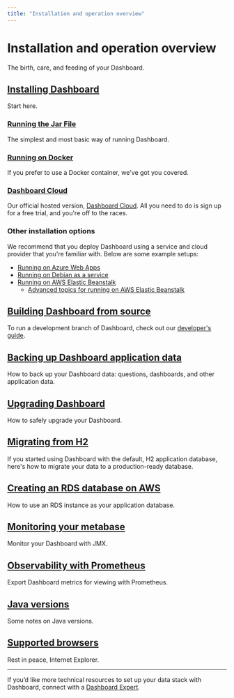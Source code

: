 ```yaml
---
title: "Installation and operation overview"
---
```


# Installation and operation overview

The birth, care, and feeding of your Dashboard.

## [Installing Dashboard](./installing-metabase.md)

Start here.

### [Running the Jar File](running-the-metabase-jar-file.md)

The simplest and most basic way of running Dashboard.

### [Running on Docker](running-metabase-on-docker.md)

If you prefer to use a Docker container, we've got you covered.

### [Dashboard Cloud](https://www.metabase.com/pricing)

Our official hosted version, [Dashboard Cloud](https://www.metabase.com/pricing). All you need to do is sign up for a free trial, and you're off to the races.

### Other installation options

We recommend that you deploy Dashboard using a service and cloud provider that you're familiar with. Below are some example setups:

- [Running on Azure Web Apps](running-metabase-on-azure.md)
- [Running on Debian as a service](running-metabase-on-debian.md)
- [Running on AWS Elastic Beanstalk](running-metabase-on-elastic-beanstalk.md)
  - [Advanced topics for running on AWS Elastic Beanstalk](./advanced-topics-for-running-Dashboard-in-AWS-ElasticBeanstalk.md)

## [Building Dashboard from source](../developers-guide/start.md)

To run a development branch of Dashboard, check out our [developer's guide](../developers-guide/start.md).

## [Backing up Dashboard application data](./backing-up-metabase-application-data.md)

How to back up your Dashboard data: questions, dashboards, and other application data.

## [Upgrading Dashboard](upgrading-metabase.md)

How to safely upgrade your Dashboard.

## [Migrating from H2](./migrating-from-h2.md)

If you started using Dashboard with the default, H2 application database, here's how to migrate your data to a production-ready database.

## [Creating an RDS database on AWS](./creating-RDS-database-on-AWS.md)

How to use an RDS instance as your application database.

## [Monitoring your metabase](./monitoring-metabase.md)

Monitor your Dashboard with JMX.

## [Observability with Prometheus](./observability-with-prometheus.md)

Export Dashboard metrics for viewing with Prometheus.

## [Java versions](./java-versions.md)

Some notes on Java versions.

## [Supported browsers](./supported-browsers.md)

Rest in peace, Internet Explorer.

*** 

If you’d like more technical resources to set up your data stack with Dashboard, connect with a [Dashboard Expert](https://www.metabase.com/partners/).
